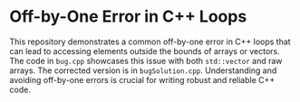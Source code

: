 # Off-by-One Error in C++ Loops

This repository demonstrates a common off-by-one error in C++ loops that can lead to accessing elements outside the bounds of arrays or vectors.  The code in `bug.cpp` showcases this issue with both `std::vector` and raw arrays. The corrected version is in `bugSolution.cpp`. Understanding and avoiding off-by-one errors is crucial for writing robust and reliable C++ code.